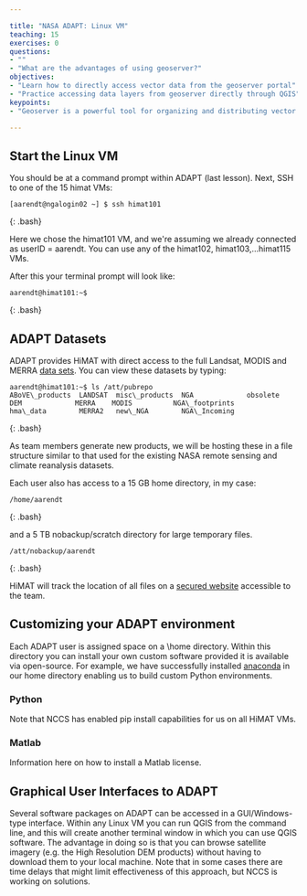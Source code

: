 ```yaml
---

title: "NASA ADAPT: Linux VM"
teaching: 15
exercises: 0
questions:
- ""
- "What are the advantages of using geoserver?"
objectives:
- "Learn how to directly access vector data from the geoserver portal"
- "Practice accessing data layers from geoserver directly through QGIS"
keypoints:
- "Geoserver is a powerful tool for organizing and distributing vector data in any format"

---
```


## Start the Linux VM

You should be at a command prompt within ADAPT (last lesson). Next, SSH to one of the 15 himat VMs:

~~~
[aarendt@ngalogin02 ~] $ ssh himat101
~~~
{: .bash}

Here we chose the himat101 VM, and we're assuming we already connected as userID = aarendt. You can use any of the himat102, himat103,...himat115 VMs.

After this your terminal prompt will look like:

~~~
aarendt@himat101:~$
~~~
{: .bash}

## 

## ADAPT Datasets

ADAPT provides HiMAT with direct access to the full Landsat, MODIS and MERRA [data sets](https://www.nccs.nasa.gov/services/adapt/data). You can view these datasets by typing:

~~~
aarendt@himat101:~$ ls /att/pubrepo
ABoVE\_products  LANDSAT  misc\_products  NGA             obsolete
DEM             MERRA    MODIS          NGA\_footprints
hma\_data        MERRA2   new\_NGA        NGA\_Incoming
~~~
{: .bash}

As team members generate new products, we will be hosting these in a file structure similar to that used for the existing NASA remote sensing and climate reanalysis datasets. 


Each user also has access to a 15 GB home directory, in my case:

~~~
/home/aarendt
~~~
{: .bash}

and a 5 TB nobackup/scratch directory for large temporary files.

~~~
/att/nobackup/aarendt
~~~
{: .bash}

HiMAT will track the location of all files on a [secured website](http://himat.org/team-documents/data-access/) accessible to the team. 

## Customizing your ADAPT environment

Each ADAPT user is assigned space on a \home directory. Within this directory you can install your own custom software provided it is available via open-source. For example, we have successfully installed [anaconda](https://geohackweek.github.io/Introductory/00-conda-tutorial/) in our home directory enabling us to build custom Python environments. 

### Python

Note that NCCS has enabled pip install capabilities for us on all HiMAT VMs. 

### Matlab

Information here on how to install a Matlab license.

## Graphical User Interfaces to ADAPT

Several software packages on ADAPT can be accessed in a GUI/Windows-type interface. Within any Linux VM you can run QGIS from the command line, and this will create another terminal window in which you can use QGIS software. The advantage in doing so is that you can browse satellite imagery (e.g. the High Resolution DEM products) without having to download them to your local machine. Note that in some cases there are time delays that might limit effectiveness of this approach, but NCCS is working on solutions.

